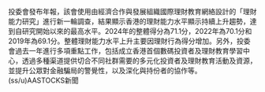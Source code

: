 投委會發布年報，該會使用由經濟合作與發展組織國際理財教育網絡設計的「理財能力研究」進行新一輪調查，結果顯示香港的理財能力水平顯示持續上升趨勢，達到自研究開始以來的最高水平。2024年的整體得分為71.1分，2022年為70.1分和2019年為69.1分。整體理財能力水平上升主要因理財行為得分增加。另外，投委會過去一年進行多項重點工作，包括成立香港首個數碼投資者及理財教育學習中心，透過多種渠道提供切合不同社群需要的多元化投資者及理財教育活動及資源，並提升公眾對金融騙局的警覺性，以及深化與持份者的協作等。(ss/u)AASTOCKS新聞